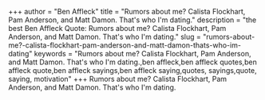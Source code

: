 +++
author = "Ben Affleck"
title = "Rumors about me? Calista Flockhart, Pam Anderson, and Matt Damon. That's who I'm dating."
description = "the best Ben Affleck Quote: Rumors about me? Calista Flockhart, Pam Anderson, and Matt Damon. That's who I'm dating."
slug = "rumors-about-me?-calista-flockhart-pam-anderson-and-matt-damon-thats-who-im-dating"
keywords = "Rumors about me? Calista Flockhart, Pam Anderson, and Matt Damon. That's who I'm dating.,ben affleck,ben affleck quotes,ben affleck quote,ben affleck sayings,ben affleck saying,quotes, sayings,quote, saying, motivation"
+++
Rumors about me? Calista Flockhart, Pam Anderson, and Matt Damon. That's who I'm dating.
